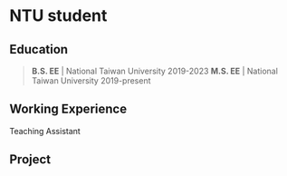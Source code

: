 # NTU student

## Education
> **B.S. EE** | National Taiwan University 2019-2023 
> **M.S. EE** | National Taiwan University 2019-present

## Working Experience
Teaching Assistant

## Project

<script type="text/javascript" id="clustrmaps" src="//clustrmaps.com/map_v2.js?d=TSKbybISAZ_ZMu0YH4nTwKyTbiTKjnHTQNZ9fyPyE94&cl=ffffff&w=a"></script>
